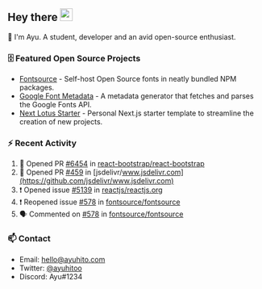 ## Hey there <img src="https://media.giphy.com/media/hvRJCLFzcasrR4ia7z/giphy.gif" width="25" height="25">

📝 I'm Ayu. A student, developer and an avid open-source enthusiast.

### 🗄 Featured Open Source Projects

- [Fontsource](https://github.com/fontsource/fontsource) - Self-host Open Source fonts in neatly bundled NPM packages.
- [Google Font Metadata](https://github.com/fontsource/google-font-metadata) - A metadata generator that fetches and parses the Google Fonts API.
- [Next Lotus Starter](https://github.com/DecliningLotus/next-lotus-starter) - Personal Next.js starter template to streamline the creation of new projects.

### ⚡ Recent Activity

<!--START_SECTION:activity-->

1. 💪 Opened PR [#6454](https://github.com/react-bootstrap/react-bootstrap/pull/6454) in [react-bootstrap/react-bootstrap](https://github.com/react-bootstrap/react-bootstrap)
2. 💪 Opened PR [#459](https://github.com/jsdelivr/www.jsdelivr.com/pull/459) in [jsdelivr/www.jsdelivr.com](https://github.com/jsdelivr/www.jsdelivr.com)
3. ❗️ Opened issue [#5139](https://github.com/reactjs/reactjs.org/issues/5139) in [reactjs/reactjs.org](https://github.com/reactjs/reactjs.org)
4. ❗️ Reopened issue [#578](https://github.com/fontsource/fontsource/issues/578) in [fontsource/fontsource](https://github.com/fontsource/fontsource)
5. 🗣 Commented on [#578](https://github.com/fontsource/fontsource/issues/578) in [fontsource/fontsource](https://github.com/fontsource/fontsource)
<!--END_SECTION:activity-->

### 📫 Contact

- Email: hello@ayuhito.com
- Twitter: [@ayuhitoo](https://twitter.com/ayuhitoo)
- Discord: Ayu#1234
